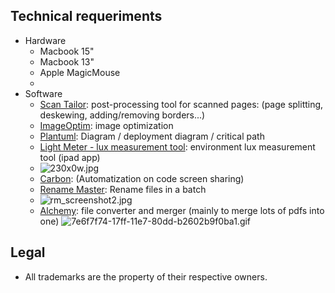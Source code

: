 ## Technical requeriments ##

* Hardware
     - Macbook 15"
     - Macbook 13"
     - Apple MagicMouse
     - 
* Software
 	 - [Scan Tailor](http://scantailor.org/): post-processing tool for scanned pages: (page splitting, deskewing, adding/removing borders...)
     - [ImageOptim](https://github.com/ImageOptim/ImageOptim): image optimization
     - [Plantuml](http://www.plantuml.com/plantuml/uml/):  Diagram / deployment diagram / critical path
     - [Light Meter - lux measurement tool](https://itunes.apple.com/es/app/light-meter-lux-measurement-tool/id642285909?mt=8): environment lux measurement tool (ipad app)
     - ![230x0w.jpg](https://bitbucket.org/repo/5qA7gpA/images/561974045-230x0w.jpg)
     - [Carbon](https://carbon.now.sh/): (Automatization on code screen sharing)
     - [Rename Master](http://www.joejoesoft.com/vcms/108/): Rename files in a batch
     - ![rm_screenshot2.jpg](https://bitbucket.org/repo/5qA7gpA/images/1559824972-rm_screenshot2.jpg)
     - [Alchemy](https://github.com/dawnlabs/alchemy): file converter and merger (mainly to merge lots of pdfs into one)
     ![7e6f7f74-17ff-11e7-80dd-b2602b9f0ba1.gif](https://bitbucket.org/repo/5qA7gpA/images/2680327398-7e6f7f74-17ff-11e7-80dd-b2602b9f0ba1.gif)

     
## Legal ##

* All trademarks are the property of their respective owners.